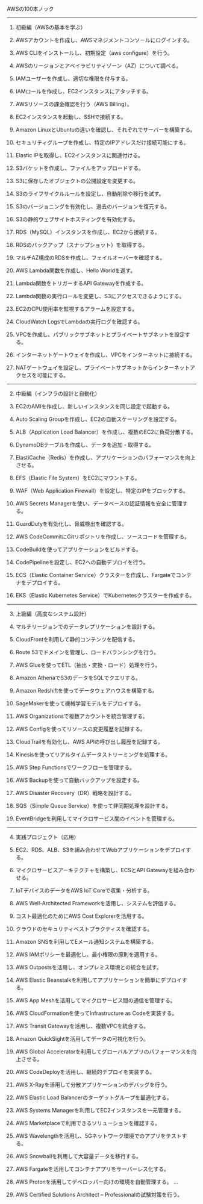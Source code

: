 AWSの100本ノック


---

1. 初級編（AWSの基本を学ぶ）

1. AWSアカウントを作成し、AWSマネジメントコンソールにログインする。


2. AWS CLIをインストールし、初期設定（aws configure）を行う。


3. AWSのリージョンとアベイラビリティゾーン（AZ）について調べる。


4. IAMユーザーを作成し、適切な権限を付与する。


5. IAMロールを作成し、EC2インスタンスにアタッチする。


6. AWSリソースの課金確認を行う（AWS Billing）。


7. EC2インスタンスを起動し、SSHで接続する。


8. Amazon LinuxとUbuntuの違いを確認し、それぞれでサーバーを構築する。


9. セキュリティグループを作成し、特定のIPアドレスだけ接続可能にする。


10. Elastic IPを取得し、EC2インスタンスに関連付ける。


11. S3バケットを作成し、ファイルをアップロードする。


12. S3に保存したオブジェクトの公開設定を変更する。


13. S3のライフサイクルルールを設定し、自動削除や移行を試す。


14. S3のバージョニングを有効化し、過去のバージョンを復元する。


15. S3の静的ウェブサイトホスティングを有効化する。


16. RDS（MySQL）インスタンスを作成し、EC2から接続する。


17. RDSのバックアップ（スナップショット）を取得する。


18. マルチAZ構成のRDSを作成し、フェイルオーバーを確認する。


19. AWS Lambda関数を作成し、Hello Worldを返す。


20. Lambda関数をトリガーするAPI Gatewayを作成する。


21. Lambda関数の実行ロールを変更し、S3にアクセスできるようにする。


22. EC2のCPU使用率を監視するアラームを設定する。


23. CloudWatch LogsでLambdaの実行ログを確認する。


24. VPCを作成し、パブリックサブネットとプライベートサブネットを設定する。


25. インターネットゲートウェイを作成し、VPCをインターネットに接続する。


26. NATゲートウェイを設定し、プライベートサブネットからインターネットアクセスを可能にする。




---

2. 中級編（インフラの設計と自動化）

27. EC2のAMIを作成し、新しいインスタンスを同じ設定で起動する。


28. Auto Scaling Groupを作成し、EC2の自動スケーリングを設定する。


29. ALB（Application Load Balancer）を作成し、複数のEC2に負荷分散する。


30. DynamoDBテーブルを作成し、データを追加・取得する。


31. ElastiCache（Redis）を作成し、アプリケーションのパフォーマンスを向上させる。


32. EFS（Elastic File System）をEC2にマウントする。


33. WAF（Web Application Firewall）を設定し、特定のIPをブロックする。


34. AWS Secrets Managerを使い、データベースの認証情報を安全に管理する。


35. GuardDutyを有効化し、脅威検出を確認する。


36. AWS CodeCommitにGitリポジトリを作成し、ソースコードを管理する。


37. CodeBuildを使ってアプリケーションをビルドする。


38. CodePipelineを設定し、EC2への自動デプロイを行う。


39. ECS（Elastic Container Service）クラスターを作成し、Fargateでコンテナをデプロイする。


40. EKS（Elastic Kubernetes Service）でKubernetesクラスターを作成する。




---

3. 上級編（高度なシステム設計）

41. マルチリージョンでのデータレプリケーションを設計する。


42. CloudFrontを利用して静的コンテンツを配信する。


43. Route 53でドメインを管理し、ロードバランシングを行う。


44. AWS Glueを使ってETL（抽出・変換・ロード）処理を行う。


45. Amazon AthenaでS3のデータをSQLでクエリする。


46. Amazon Redshiftを使ってデータウェアハウスを構築する。


47. SageMakerを使って機械学習モデルをデプロイする。


48. AWS Organizationsで複数アカウントを統合管理する。


49. AWS Configを使ってリソースの変更履歴を記録する。


50. CloudTrailを有効化し、AWS APIの呼び出し履歴を記録する。


51. Kinesisを使ってリアルタイムデータストリーミングを処理する。


52. AWS Step Functionsでワークフローを管理する。


53. AWS Backupを使って自動バックアップを設定する。


54. AWS Disaster Recovery（DR）戦略を設計する。


55. SQS（Simple Queue Service）を使って非同期処理を設計する。


56. EventBridgeを利用してマイクロサービス間のイベントを管理する。




---

4. 実践プロジェクト（応用）

57. EC2、RDS、ALB、S3を組み合わせてWebアプリケーションをデプロイする。


58. マイクロサービスアーキテクチャを構築し、ECSとAPI Gatewayを組み合わせる。


59. IoTデバイスのデータをAWS IoT Coreで収集・分析する。


60. AWS Well-Architected Frameworkを活用し、システムを評価する。


61. コスト最適化のためにAWS Cost Explorerを活用する。


62. クラウドのセキュリティベストプラクティスを確認する。


63. Amazon SNSを利用してEメール通知システムを構築する。


64. AWS IAMポリシーを最適化し、最小権限の原則を適用する。


65. AWS Outpostsを活用し、オンプレミス環境との統合を試す。


66. AWS Elastic Beanstalkを利用してアプリケーションを簡単にデプロイする。


67. AWS App Meshを活用してマイクロサービス間の通信を管理する。


68. AWS CloudFormationを使ってInfrastructure as Codeを実装する。


69. AWS Transit Gatewayを活用し、複数VPCを統合する。


70. Amazon QuickSightを活用してデータの可視化を行う。


71. AWS Global Acceleratorを利用してグローバルアプリのパフォーマンスを向上させる。


72. AWS CodeDeployを活用し、継続的デプロイを実装する。


73. AWS X-Rayを活用して分散アプリケーションのデバッグを行う。


74. AWS Elastic Load Balancerのターゲットグループを最適化する。


75. AWS Systems Managerを利用してEC2インスタンスを一元管理する。


76. AWS Marketplaceで利用できるソリューションを確認する。


77. AWS Wavelengthを活用し、5Gネットワーク環境でのアプリをテストする。


78. AWS Snowballを利用して大容量データを移行する。


79. AWS Fargateを活用してコンテナアプリをサーバーレス化する。


80. AWS Protonを活用してデベロッパー向けの環境を自動管理する。
…


81. AWS Certified Solutions Architect – Professionalの試験対策を行う。



